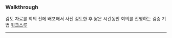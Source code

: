 ### Walkthrough
검토 자료를 회의 전에 배포해서 사전 검토한 후 짧은 시간동안 회의를 진행하는 검증 기법
[워크스루](https://github.com/notRoyKim/TIL/blob/main/CS/ㅇ.md#워크스루)
***
